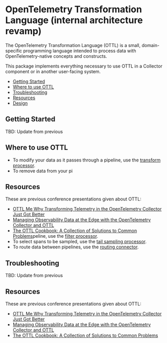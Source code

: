 # OpenTelemetry Transformation Language (internal architecture revamp)
<!-- status autogenerated section -->
<!-- end autogenerated section -->

The OpenTelemetry Transformation Language (OTTL) is a small, domain-specific programming language intended to process data with OpenTelemetry-native concepts and constructs.

This package implements everything necessary to use OTTL in a Collector component or in another user-facing system.

- [Getting Started](#getting-started)
- [Where to use OTTL](#where-to-use-ottl)
- [Troubleshooting](#troubleshooting)
- [Resources](#resources)
- [Design](design.md)

## Getting Started

TBD: Update from previous

## Where to use OTTL

- To modify your data as it passes through a pipeline, use the [transform processor](https://github.com/open-telemetry/opentelemetry-collector-contrib/blob/main/processor/transformprocessor/README.md).
- To remove data from your pi
## Resources

These are previous conference presentations given about OTTL:

- [OTTL Me Why Transforming Telemetry in the OpenTelemetry Collector Just Got Better](https://youtu.be/uVs0oUV72CE)
- [Managing Observability Data at the Edge with the OpenTelemetry Collector and OTTL](https://youtu.be/GO0ulYLxy_8)
- [The OTTL Cookbook: A Collection of Solutions to Common Problems](https://www.youtube.com/watch?v=UGTU0-KT_60)peline, use the [filter processor](https://github.com/open-telemetry/opentelemetry-collector-contrib/blob/main/processor/filterprocessor/README.md).
- To select spans to be sampled, use the [tail sampling processor](https://github.com/open-telemetry/opentelemetry-collector-contrib/blob/main/processor/tailsamplingprocessor/README.md).
- To route data between pipelines, use the [routing connector](https://github.com/open-telemetry/opentelemetry-collector-contrib/blob/main/connector/routingconnector/README.md).

## Troubleshooting

TBD: Update from previous


## Resources

These are previous conference presentations given about OTTL:

- [OTTL Me Why Transforming Telemetry in the OpenTelemetry Collector Just Got Better](https://youtu.be/uVs0oUV72CE)
- [Managing Observability Data at the Edge with the OpenTelemetry Collector and OTTL](https://youtu.be/GO0ulYLxy_8)
- [The OTTL Cookbook: A Collection of Solutions to Common Problems](https://www.youtube.com/watch?v=UGTU0-KT_60)